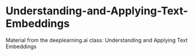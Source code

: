 # Understanding-and-Applying-Text-Embeddings
Material from the deeplearning.ai class: Understanding and Applying Text Embeddings
